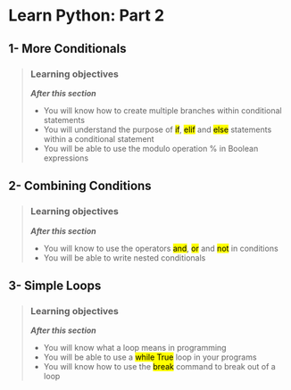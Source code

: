 # Learn Python: Part 2

## 1- More Conditionals

> ### Learning objectives
>***After this section***
> - You will know how to create multiple branches within conditional statements
> - You will understand the purpose of <mark>if</mark>, <mark>elif</mark> and <mark>else</mark> 
statements within a conditional statement
> - You will be able to use the modulo operation % in Boolean expressions

## 2- Combining Conditions

> ### Learning objectives
>***After this section***
> - You will know to use the operators <mark>and</mark>, <mark>or</mark> and <mark>not</mark> in 
conditions
> - You will be able to write nested conditionals

## 3- Simple Loops

> ### Learning objectives
>***After this section***
> - You will know what a loop means in programming
> - You will be able to use a <mark>while True</mark> loop in your programs
> - You will know how to use the <mark>break</mark> command to break out of a loop